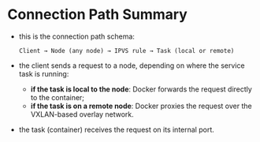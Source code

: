 # Connection Path Summary

- this is the connection path schema:

    ```text
    Client → Node (any node) → IPVS rule → Task (local or remote)
    ```


- the client sends a request to a node, depending on where the service task is running:
  - **if the task is local to the node**: Docker forwards the request directly to the container;
  - **if the task is on a remote node**: Docker proxies the request over the VXLAN-based overlay network.
- the task (container) receives the request on its internal port.
